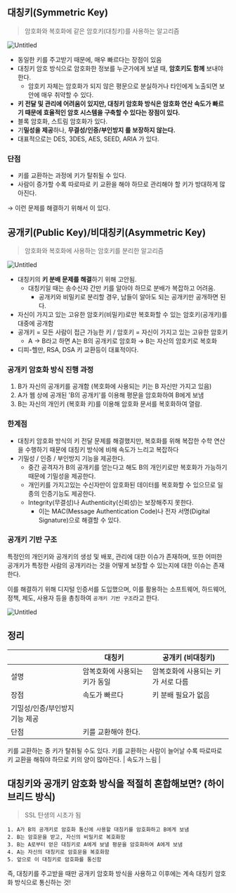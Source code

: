 ## **대칭키(Symmetric Key)**

> 암호화와 복호화에 같은 암호키(대칭키)를 사용하는 알고리즘
>

![Untitled](https://www.notion.so/image/https%3A%2F%2Fs3-us-west-2.amazonaws.com%2Fsecure.notion-static.com%2F278abae1-af6e-4c95-96ef-2b04bdf68575%2FUntitled.png?table=block&id=f9dc9ec4-6d96-409d-898e-cc3a8ac2b471&spaceId=ae7599b2-a6a0-4ad1-9149-e9ef3a1ab56c&width=1930&userId=1283b1b0-5fc9-41f0-9b53-56b46ea4c788&cache=v2)

- 동일한 키를 주고받기 때문에, 매우 빠르다는 장점이 있음
- 대칭키 암호 방식으로 암호화한 정보를 누군가에게 보낼 때, **암호키도 함께** 보내야 한다.
    - 암호키 자체는 암호화가 되지 않은 평문으로 분실하거나 타인에게 노출되면 보안에 매우 취약할 수 있다.
- **키 전달 및 관리에 어려움이 있지만, 대칭키 암호화 방식은 암호화 연산 속도가 빠르기 때문에 효율적인 암호 시스템을 구축할 수 있다는 장점이 있다.**
- 블록 암호화, 스트림 암호화가 있다.
- 기**밀성을 제공**하나, **무결성/인증/부인방지 를 보장하지 않는다.**
- 대표적으로는 DES, 3DES, AES, SEED, ARIA 가 있다.

### 단점

- 키를 교환하는 과정에 키가 탈취될 수 있다.
- 사람이 증가할 수록 따로따로 키 교환을 해야 하므로 관리해야 할 키가 방대하게 많아진다.

→ 이런 문제를 해결하기 위해서 이 있다.

## **공개키(Public Key)/비대칭키(Asymmetric Key)**

> 암호화와 복호화에 사용하는 암호키를 분리한 알고리즘
>

![Untitled](https://www.notion.so/image/https%3A%2F%2Fs3-us-west-2.amazonaws.com%2Fsecure.notion-static.com%2F727dcaf9-416c-400c-a5fc-ddf505066da9%2FUntitled.png?table=block&id=861c4035-9656-4653-a992-83ec769749ce&spaceId=ae7599b2-a6a0-4ad1-9149-e9ef3a1ab56c&width=1930&userId=1283b1b0-5fc9-41f0-9b53-56b46ea4c788&cache=v2)

- 대칭키의 **키 분배 문제를 해결**하기 위해 고안됨.
    - 대칭키일 때는 송수신자 간만 키를 알아야 하므로 분배가 복잡하고 어려움.
        - 공개키와 비밀키로 분리할 경우, 남들이 알아도 되는 공개키만 공개하면 된다.
- 자신이 가지고 있는 고유한 암호키(비밀키)로만 복호화할 수 있는 암호키(공개키)를 대중에 공개함
- 공개키 = 모든 사람이 접근 가능한 키 / 암호키 = 자신이 가지고 있는 고유한 암호키
    - A → B라고 하면  A는 B의 공개키로 암호화 → B는 자신의 암호키로 복호화
- 디피-헬만, RSA, DSA 키 교환등이 대표적이다.

### **공개키 암호화 방식 진행 과정**

1. B가 자신의 공개키를 공개함 (복호화에 사용되는 키는 B 자신만 가지고 있음)
2. A가 웹 상에 공개된 'B의 공개키'를 이용해 평문을 암호화하여 B에게 보냄
3. B는 자신의 개인키 (복호화 키)를 이용해 암호화 문서를 복호화하여 열람.

### 한계점

- 대칭키 암호화 방식의 키 전달 문제를 해결했지만, 복호화를 위해 복잡한 수학 연산을 수행하기 때문에 대칭키 방식에 비해 속도가 느리고 복잡하다
- 기밀성 / 인증 / 부인방지 기능을 제공한다.
    - 중간 공격자가 B의 공개키를 얻는다고 해도 B의 개인키로만 복호화가 가능하기 때문에 기밀성을 제공한다.
    - 개인키를 가지고있는 수신자만이 암호화된 데이터를 복호화할 수 있으므로 일종의 인증기능도 제공한다.
    - Integrity(무결성)나 Authenticity(신뢰성)는 보장해주지 못한다.
        - 이는 MAC(Message Authentication Code)나 전자 서명(Digital Signature)으로 해결할 수 있다.

### 공개키 기반 구조

특정인의 개인키와 공개키의 생성 및 배포, 관리에 대한 이슈가 존재하며, 또한 어떠한 공개키가 특정한 사람의 공개키라는 것을 어떻게 보장할 수 있는지에 대한 이슈는 존재한다.

이를 해결하기 위해 디지털 인증서를 도입했으며, 이를 활용하는 소프트웨어, 하드웨어, 정책, 제도, 사용자 등을 총칭하여 `공개키 기반 구조`라고 한다.

![Untitled](https://www.notion.so/image/https%3A%2F%2Fs3-us-west-2.amazonaws.com%2Fsecure.notion-static.com%2F8aa1737f-2b4d-4174-9b0d-30623ecf6645%2FUntitled.png?table=block&id=08e3fe2b-b545-4d15-a909-ddd457e84881&spaceId=ae7599b2-a6a0-4ad1-9149-e9ef3a1ab56c&width=1930&userId=1283b1b0-5fc9-41f0-9b53-56b46ea4c788&cache=v2)

## 정리

|  | 대칭키 | 공개키 (비대칭키) |
| --- | --- | --- |
| 설명 | 암복호화에 사용되는 키가 동일 | 암복호화에 사용되는 키가 서로 다름 |
| 장점 | 속도가 빠르다 | 키 분배 필요가 없음
기밀성/인증/부인방지 기능 제공 |
| 단점 | 키를 교환해야 한다.
키를 교환하는 중 키가 탈취될 수도 있다.
키를 교환하는 사람이 늘어날 수록 따로따로 키 교환을 해줘야 하므로 키의 양이 많아진다. | 속도가 느림 |

## **대칭키와 공개키 암호화 방식을 적절히 혼합해보면? (하이브리드 방식)**

> SSL 탄생의 시초가 됨
>

```text 
1. A가 B의 공개키로 암호화 통신에 사용할 대칭키를 암호화하고 B에게 보냄
2. B는 암호문을 받고, 자신의 비밀키로 복호화함
3. B는 A로부터 얻은 대칭키로 A에게 보낼 평문을 암호화하여 A에게 보냄
4. A는 자신의 대칭키로 암호문을 복호화함
5. 앞으로 이 대칭키로 암호화를 통신함
```

즉, 대칭키를 주고받을 때만 공개키 암호화 방식을 사용하고 이후에는 계속 대칭키 암호화 방식으로 통신하는 것!
